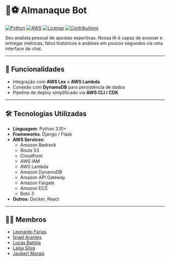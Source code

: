 # 🤖⚽ Almanaque Bot

[![Python](https://img.shields.io/badge/Python-3.10+-blue.svg)](https://www.python.org/) [![AWS](https://img.shields.io/badge/AWS-Cloud-orange.svg)](https://aws.amazon.com/) [![License](https://img.shields.io/badge/license-MIT-green.svg)](LICENSE) [![Contributions](https://img.shields.io/badge/Contributions-Welcome-brightgreen.svg)](CONTRIBUTING.md)

Seu analista pessoal de apostas esportivas. Nossa IA é capaz de acessar e entregar métricas, fatos históricos e análises em poucos segundos via uma interface de chat.

---

## 🚀 Funcionalidades
- Integração com **AWS Lex** e **AWS Lambda**  
- Conexão com **DynamoDB** para persistência de dados  
- Pipeline de deploy simplificado via **AWS CLI / CDK**

---

## 🛠️ Tecnologias Utilizadas
- **Linguagem**: Python 3.10+  
- **Frameworks**: Django / Flask  
- **AWS Services**:  
  - Amazon Bedrock
  - Route 53
  - Cloudfront
  - AWS IAM 
  - AWS Lambda  
  - Amazon DynamoDB  
  - Amazon API Gateway
  - Amazon Fargate
  - Amazon ECS
  - Boto 3 
- **Outros**: Docker, React

---

## 🙇‍♂️ Membros
- [Leonardo Farias](https://www.linkedin.com/in/leofariasrj25/)
- [Israel Arantes](https://www.linkedin.com/in/israelarantes/)
- [Lucas Batista](www.linkedin.com/in/lucas-batista-leite-b33607221)
- [Laísa Silva](https://www.linkedin.com/in/laísa-ferreira-da-silva-)
- [Jaubert Morais](https://www.linkedin.com/in/jaubert-morais-de-jesus/)

